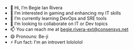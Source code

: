 - 👋 Hi, I’m Begie Ian Rivera
- 👀 I’m interested in gaming and enhancing my IT skills
- 🌱 I’m currently learning DevOps and SRE tools
- 💞️ I’m looking to collaborate on IT or Dev topics
- 📫 You can reach me at begie.rivera-ext@consensys.net
- 😄 Pronouns: Be-ji
- ⚡ Fun fact: I'm an introvert lolololol

<!---
begie-consensys/begie-consensys is a ✨ special ✨ repository because its `README.md` (this file) appears on your GitHub profile.
You can click the Preview link to take a look at your changes.
--->
